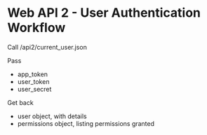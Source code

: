 # Web API 2 - User Authentication Workflow


Call /api2/current_user.json

Pass

 * app_token
 * user_token
 * user_secret

Get back

 * user object, with details
 * permissions object, listing permissions granted

